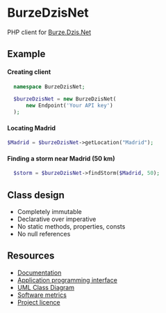 # BurzeDzisNet

PHP client for [Burze.Dzis.Net](https://burze.dzis.net)

## Example

#### Creating client

```php
  namespace BurzeDzisNet;

  $burzeDzisNet = new BurzeDzisNet(
      new Endpoint('Your API key')
  );
```
#### Locating Madrid
```php
$Madrid = $burzeDzisNet->getLocation("Madrid");
```
#### Finding a storm near Madrid (50 km)

```php
  $storm = $burzeDzisNet->findStorm($Madrid, 50);
```

## Class design

- Completely immutable
- Declarative over imperative
- No static methods, properties, consts
- No null references

## Resources
- [Documentation](https://github.com/krzysiekpiasecki/BurzeDzisNet/blob/master/doc/index.md)
- [Application programming interface](https://github.com/krzysiekpiasecki/BurzeDzisNet/blob/master/doc/api/API-documentation.zip)
- [UML Class Diagram](https://github.com/krzysiekpiasecki/BurzeDzisNet/blob/master/doc/ClassDiagram.md)
- [Software metrics](https://github.com/krzysiekpiasecki/BurzeDzisNet/blob/master/doc/SoftwareMetrics.md)
- [Project licence](https://github.com/krzysiekpiasecki/BurzeDzisNet/blob/master/LICENCE.md)
